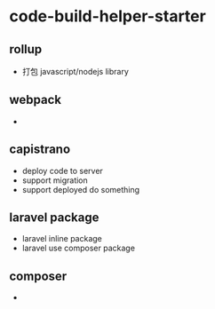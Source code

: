 # code-build-helper-starter

## rollup
- 打包 javascript/nodejs library

## webpack
- 

## capistrano
- deploy code to server
- support migration
- support deployed do something

## laravel package
- laravel inline package
- laravel use composer package

## composer
- 
